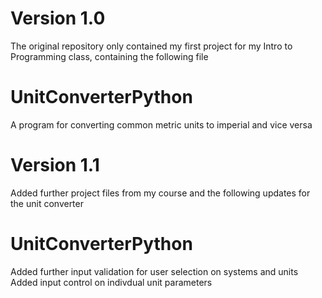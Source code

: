# Version 1.0

The original repository only contained my first project for my Intro to Programming class, containing the following file

# UnitConverterPython
A program for converting common metric units to imperial and vice versa

# Version 1.1

Added further project files from my course and the following updates for the unit converter

# UnitConverterPython
Added further input validation for user selection on systems and units
Added input control on indivdual unit parameters
